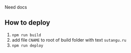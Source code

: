 Need docs

## How to deploy

1. `npm run build`
2. add file `CNAME` to root of build folder with text `sutangu.ru`
3. `npm run deploy`

